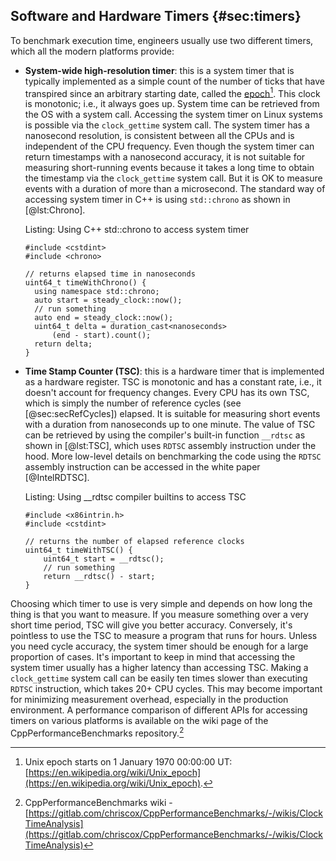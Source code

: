 

## Software and Hardware Timers {#sec:timers}

To benchmark execution time, engineers usually use two different timers, which all the modern platforms provide:

 - **System-wide high-resolution timer**: this is a system timer that is typically implemented as a simple count of the number of ticks that have transpired since an arbitrary starting date, called the [epoch](https://en.wikipedia.org/wiki/Epoch_(computing))[^1]. This clock is monotonic; i.e., it always goes up. System time can be retrieved from the OS with a system call. Accessing the system timer on Linux systems is possible via the `clock_gettime` system call. The system timer has a nanosecond resolution, is consistent between all the CPUs and is independent of the CPU frequency. Even though the system timer can return timestamps with a nanosecond accuracy, it is not suitable for measuring short-running events because it takes a long time to obtain the timestamp via the `clock_gettime` system call. But it is OK to measure events with a duration of more than a microsecond. The standard way of accessing system timer in C++ is using `std::chrono` as shown in [@lst:Chrono].

   Listing: Using C++ std::chrono to access system timer
   
   ~~~~ {#lst:Chrono .cpp}
   #include <cstdint>
   #include <chrono>

   // returns elapsed time in nanoseconds
   uint64_t timeWithChrono() {
     using namespace std::chrono;
     auto start = steady_clock::now();
     // run something
     auto end = steady_clock::now();
     uint64_t delta = duration_cast<nanoseconds>
         (end - start).count();
     return delta;
   }
   ~~~~~~~~~~~~~~~~~~~~~~~~~~~~~~~~~~~~~~~~~~~~~~~~~
   
 - **Time Stamp Counter (TSC)**: this is a hardware timer that is implemented as a hardware register. TSC is monotonic and has a constant rate, i.e., it doesn't account for frequency changes. Every CPU has its own TSC, which is simply the number of reference cycles (see [@sec:secRefCycles]) elapsed. It is suitable for measuring short events with a duration from nanoseconds up to one minute. The value of TSC can be retrieved by using the compiler's built-in function `__rdtsc` as shown in [@lst:TSC], which uses `RDTSC` assembly instruction under the hood. More low-level details on benchmarking the code using the `RDTSC` assembly instruction can be accessed in the white paper [@IntelRDTSC].

   Listing: Using __rdtsc compiler builtins to access TSC

   ~~~~ {#lst:TSC .cpp}
   #include <x86intrin.h>
   #include <cstdint>

   // returns the number of elapsed reference clocks
   uint64_t timeWithTSC() {
       uint64_t start = __rdtsc();
       // run something
       return __rdtsc() - start;
   }
   ~~~~~~~~~~~~~~~~~~~~~~~~~~~~~~~~~~~~~~~~~~~~~~~~~

Choosing which timer to use is very simple and depends on how long the thing is that you want to measure. If you measure something over a very short time period, TSC will give you better accuracy. Conversely, it's pointless to use the TSC to measure a program that runs for hours. Unless you need cycle accuracy, the system timer should be enough for a large proportion of cases. It's important to keep in mind that accessing the system timer usually has a higher latency than accessing TSC. Making a `clock_gettime` system call can be easily ten times slower than executing `RDTSC` instruction, which takes 20+ CPU cycles. This may become important for minimizing measurement overhead, especially in the production environment. A performance comparison of different APIs for accessing timers on various platforms is available on the wiki page of the CppPerformanceBenchmarks repository.[^3]

[^1]: Unix epoch starts on 1 January 1970 00:00:00 UT: [https://en.wikipedia.org/wiki/Unix_epoch](https://en.wikipedia.org/wiki/Unix_epoch).
[^3]: CppPerformanceBenchmarks wiki - [https://gitlab.com/chriscox/CppPerformanceBenchmarks/-/wikis/ClockTimeAnalysis](https://gitlab.com/chriscox/CppPerformanceBenchmarks/-/wikis/ClockTimeAnalysis)
